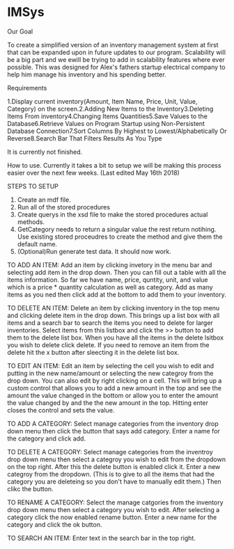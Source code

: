 # IMSys

Our Goal

To create a simplified version of an inventory management system at first that can be expanded upon in future updates to our program. 
Scalability will be a big part and we ewill be trying to add in scalability features where ever possible. This was designed for Alex's 
fathers startup electrical company to help him manage his inventory and his spending better. 

Requirements

1.Display current inventory(Amount, Item Name, Price, Unit, Value, Category) on the screen.2.Adding New Items to the Inventory3.Deleting Items From inventory4.Changing Items Quantities5.Save Values to the Database6.Retrieve Values on Program Startup using Non-Persistent Database Connection7.Sort Columns By Highest to Lowest/Alphabetically Or Reverse8.Search Bar That Filters Results As You Type

It is currently not finished. 

How to use. Currently it takes a bit to setup we will be making this process easier over the next few weeks. (Last edited May 16th 2018)

STEPS TO SETUP
1. Create an mdf file. 
2. Run all of the stored procedures
3. Create querys in the xsd file to make the stored procedures actual methods. 
4. GetCategory needs to return a singular value the rest return notihing. Use existing stored proceudres to create the method and 
give them the default name. 
5. (Optional)Run generate test data. 
It should now work.

TO ADD AN ITEM: Add an item by clicking invetory in the menu bar and selecting add item in the drop down. Then you can fill out a table 
with all the items information. So far we have name, price, quntity, unit, and value which is a price * quantity calculation as well as 
category. Add as many items as you ned then click add at the bottom to add them to your inventory. 

TO DELETE AN ITEM: Delete an item by clicking inventory in the top menu and clicking delete item in the drop down. This brings up a 
list box with all items and a search bar to search the items you need to delete for larger inventories. Select items from this 
listbox and click the >> button to add them to the delete list box. When you have all the items in the delete lsitbox you wish 
to delete click delete. If you need to remove an item from the delete hit the x button after sleecting it in the delete list box.

TO EDIT AN ITEM: Edit an item by selecting the cell you wish to edit and putting in the new name/amount or selecting the new categroy 
from the drop down. You can also edit by right clicking on a cell. This will bring up a custom control that allows you to add a
new amount in the top and see the amount the value changed in the bottom or allow you to enter the amount the value changed by 
and the the new amount in the top. Hitting enter closes the control and sets the value.

TO ADD A CATEGORY: Select manage categories from the inventory drop down menu then click the button that says add category. Enter a
name for the category and click add.

TO DELETE A CATEGORY: Select manage categories from the inventroy drop down menu then select a categroy you wish to edit from the 
dropdown on the top right. After this the delete button is enabled click it. Enter a new categroy from the dropdown. (This is to give
to all the items that had the category you are deleteing so you don't have to manually edit them.) Then clikc the button.

TO RENAME A CATEGORY: Select the manage catgories from the inventory drop down menu then select a category you wish to edit. After 
selecting a category click the now enabled rename button. Enter a new name for the category and click the ok button.

TO SEARCH AN ITEM: Enter text in the search bar in the top right.
